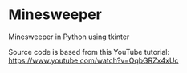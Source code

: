 # Minesweeper
Minesweeper in Python using tkinter

Source code is based from this YouTube tutorial: 
https://www.youtube.com/watch?v=OqbGRZx4xUc
